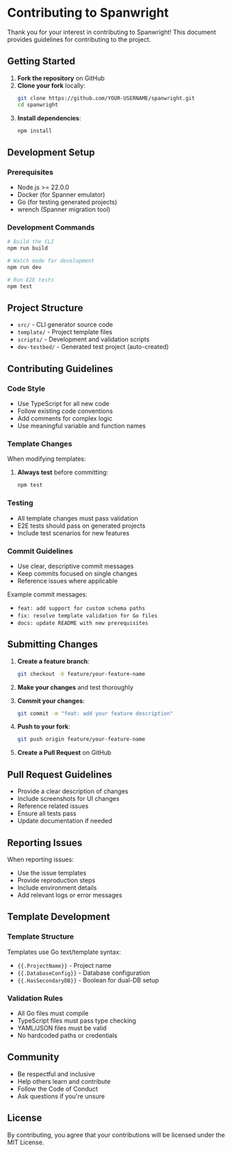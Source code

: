 # Contributing to Spanwright

Thank you for your interest in contributing to Spanwright! This document provides guidelines for contributing to the project.

## Getting Started

1. **Fork the repository** on GitHub
2. **Clone your fork** locally:
   ```bash
   git clone https://github.com/YOUR-USERNAME/spanwright.git
   cd spanwright
   ```
3. **Install dependencies**:
   ```bash
   npm install
   ```

## Development Setup

### Prerequisites
- Node.js >= 22.0.0
- Docker (for Spanner emulator)
- Go (for testing generated projects)
- wrench (Spanner migration tool)

### Development Commands

```bash
# Build the CLI
npm run build

# Watch mode for development
npm run dev

# Run E2E tests
npm test
```

## Project Structure

- `src/` - CLI generator source code
- `template/` - Project template files
- `scripts/` - Development and validation scripts
- `dev-testbed/` - Generated test project (auto-created)

## Contributing Guidelines

### Code Style
- Use TypeScript for all new code
- Follow existing code conventions
- Add comments for complex logic
- Use meaningful variable and function names

### Template Changes
When modifying templates:
1. **Always test** before committing:
   ```bash
   npm test
   ```

### Testing
- All template changes must pass validation
- E2E tests should pass on generated projects
- Include test scenarios for new features

### Commit Guidelines
- Use clear, descriptive commit messages
- Keep commits focused on single changes
- Reference issues where applicable

Example commit messages:
- `feat: add support for custom schema paths`
- `fix: resolve template validation for Go files`
- `docs: update README with new prerequisites`

## Submitting Changes

1. **Create a feature branch**:
   ```bash
   git checkout -b feature/your-feature-name
   ```

2. **Make your changes** and test thoroughly

3. **Commit your changes**:
   ```bash
   git commit -m "feat: add your feature description"
   ```

4. **Push to your fork**:
   ```bash
   git push origin feature/your-feature-name
   ```

5. **Create a Pull Request** on GitHub

## Pull Request Guidelines

- Provide a clear description of changes
- Include screenshots for UI changes
- Reference related issues
- Ensure all tests pass
- Update documentation if needed

## Reporting Issues

When reporting issues:
- Use the issue templates
- Provide reproduction steps
- Include environment details
- Add relevant logs or error messages

## Template Development

### Template Structure
Templates use Go text/template syntax:
- `{{.ProjectName}}` - Project name
- `{{.DatabaseConfig}}` - Database configuration
- `{{.HasSecondaryDB}}` - Boolean for dual-DB setup

### Validation Rules
- All Go files must compile
- TypeScript files must pass type checking
- YAML/JSON files must be valid
- No hardcoded paths or credentials

## Community

- Be respectful and inclusive
- Help others learn and contribute
- Follow the Code of Conduct
- Ask questions if you're unsure

## License

By contributing, you agree that your contributions will be licensed under the MIT License.